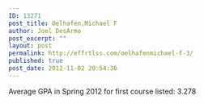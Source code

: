 ```yaml
---
ID: 13271
post_title: Oelhafen,Michael F
author: Joel DesArmo
post_excerpt: ""
layout: post
permalink: http://effrtlss.com/oelhafenmichael-f-3/
published: true
post_date: 2012-11-02 20:54:36
---
```

<p>Average GPA in Spring 2012 for first course listed: 3.278</p>